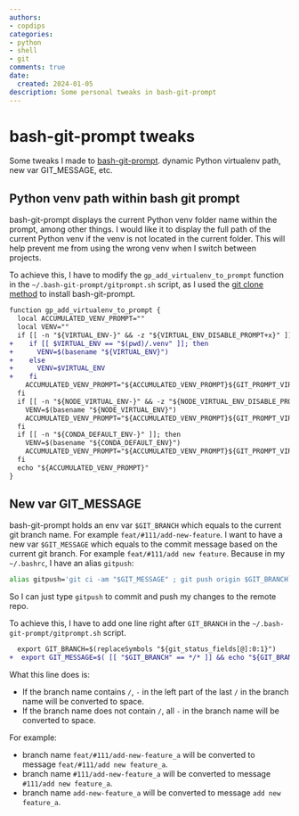 ```yaml
---
authors:
- copdips
categories:
- python
- shell
- git
comments: true
date:
  created: 2024-01-05
description: Some personal tweaks in bash-git-prompt
---
```


# bash-git-prompt tweaks

Some tweaks I made to [bash-git-prompt](https://github.com/magicmonty/bash-git-prompt). dynamic Python virtualenv path, new var GIT_MESSAGE, etc.

<!-- more -->

## Python venv path within bash git prompt

bash-git-prompt displays the current Python venv folder name within the prompt, among other things. I would like it to display the full path of the current Python venv if the venv is not located in the current folder. This will help prevent me from using the wrong venv when I switch between projects.

To achieve this, I have to modify the `gp_add_virtualenv_to_prompt` function in the `~/.bash-git-prompt/gitprompt.sh` script, as I used the [git clone method](https://github.com/magicmonty/bash-git-prompt#via-git-clone) to install bash-git-prompt.

```diff title="if the venv is not .venv inside current folder, display the full path of the venv. Node and Conda venv are not modified as I don't use them."
function gp_add_virtualenv_to_prompt {
  local ACCUMULATED_VENV_PROMPT=""
  local VENV=""
  if [[ -n "${VIRTUAL_ENV-}" && -z "${VIRTUAL_ENV_DISABLE_PROMPT+x}" ]]; then
+    if [[ $VIRTUAL_ENV == "$(pwd)/.venv" ]]; then
+      VENV=$(basename "${VIRTUAL_ENV}")
+    else
+      VENV=$VIRTUAL_ENV
+    fi
    ACCUMULATED_VENV_PROMPT="${ACCUMULATED_VENV_PROMPT}${GIT_PROMPT_VIRTUALENV//_VIRTUALENV_/${VENV}}"
  fi
  if [[ -n "${NODE_VIRTUAL_ENV-}" && -z "${NODE_VIRTUAL_ENV_DISABLE_PROMPT+x}" ]]; then
    VENV=$(basename "${NODE_VIRTUAL_ENV}")
    ACCUMULATED_VENV_PROMPT="${ACCUMULATED_VENV_PROMPT}${GIT_PROMPT_VIRTUALENV//_VIRTUALENV_/${VENV}}"
  fi
  if [[ -n "${CONDA_DEFAULT_ENV-}" ]]; then
    VENV=$(basename "${CONDA_DEFAULT_ENV}")
    ACCUMULATED_VENV_PROMPT="${ACCUMULATED_VENV_PROMPT}${GIT_PROMPT_VIRTUALENV//_VIRTUALENV_/${VENV}}"
  fi
  echo "${ACCUMULATED_VENV_PROMPT}"
}
```

## New var GIT_MESSAGE

bash-git-prompt holds an env var `$GIT_BRANCH` which equals to the current git branch name. For example `feat/#111/add-new-feature`. I want to have a new var `$GIT_MESSAGE` which equals to the commit message based on the current git branch. For example `feat/#111/add new feature`. Because in my `~/.bashrc`, I have an alias `gitpush`:

```bash
alias gitpush='git ci -am "$GIT_MESSAGE" ; git push origin $GIT_BRANCH`
```

So I can just type `gitpush` to commit and push my changes to the remote repo.

To achieve this, I have to add one line right after `GIT_BRANCH` in the `~/.bash-git-prompt/gitprompt.sh` script.

```diff title="add new var GIT_MESSAGE"
  export GIT_BRANCH=$(replaceSymbols "${git_status_fields[@]:0:1}")
+  export GIT_MESSAGE=$( [[ "$GIT_BRANCH" == */* ]] && echo "${GIT_BRANCH%/*}/$(echo ${GIT_BRANCH##*/} | sed 's/-/ /g')" || echo "${GIT_BRANCH//-/ }" )
```

What this line does is:

- If the branch name contains `/`, `-` in the left part of the last `/` in the branch name will be converted to space.
- If the branch name does not contain `/`, all `-` in the branch name will be converted to space.

For example:

- branch name `feat/#111/add-new-feature_a` will be converted to message `feat/#111/add new feature_a`.
- branch name `#111/add-new-feature_a` will be converted to message `#111/add new feature_a`.
- branch name `add-new-feature_a` will be converted to message `add new feature_a`.
